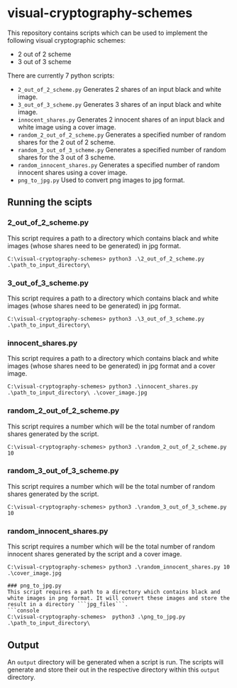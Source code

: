 # visual-cryptography-schemes

This repository contains scripts which can be used to implement the following visual cryptographic schemes:
- 2 out of 2 scheme
- 3 out of 3 scheme

There are currently 7 python scripts:
- ```2_out_of_2_scheme.py``` Generates 2 shares of an input black and white image.
- ```3_out_of_3_scheme.py``` Generates 3 shares of an input black and white image.
- ```innocent_shares.py``` Generates 2 innocent shares of an input black and white image using a cover image.
- ```random_2_out_of_2_scheme.py``` Generates a specified number of random shares for the 2 out of 2 scheme.
- ```random_3_out_of_3_scheme.py``` Generates a specified number of random shares for the 3 out of 3 scheme.
- ```random_innocent_shares.py``` Generates a specified number of random innocent shares using a cover image.
- ```png_to_jpg.py``` Used to convert png images to jpg format.

## Running the scipts

### 2_out_of_2_scheme.py
This script requires a path to a directory which contains black and white images (whose shares need to be generated) in jpg format.
```console
C:\visual-cryptography-schemes> python3 .\2_out_of_2_scheme.py .\path_to_input_directory\
```

### 3_out_of_3_scheme.py
This script requires a path to a directory which contains black and white images (whose shares need to be generated) in jpg format.
```console
C:\visual-cryptography-schemes> python3 .\3_out_of_3_scheme.py .\path_to_input_directory\
```

### innocent_shares.py
This script requires a path to a directory which contains black and white images (whose shares need to be generated) in jpg format and a cover image.
```console
C:\visual-cryptography-schemes> python3 .\innocent_shares.py .\path_to_input_directory\ .\cover_image.jpg
```

### random_2_out_of_2_scheme.py
This script requires a number which will be the total number of random shares generated by the script.
```console
C:\visual-cryptography-schemes> python3 .\random_2_out_of_2_scheme.py 10
```

### random_3_out_of_3_scheme.py
This script requires a number which will be the total number of random shares generated by the script.
```console
C:\visual-cryptography-schemes> python3 .\random_3_out_of_3_scheme.py 10
```

### random_innocent_shares.py
This script requires a number which will be the total number of random innocent shares generated by the script and a cover image.
```console
C:\visual-cryptography-schemes> python3 .\random_innocent_shares.py 10 .\cover_image.jpg

### png_to_jpg.py
This script requires a path to a directory which contains black and white images in png format. It will convert these images and store the result in a directory ```jpg_files```.
```console
C:\visual-cryptography-schemes>  python3 .\png_to_jpg.py .\path_to_input_directory\
```

## Output
An ```output``` directory will be generated when a script is run. The scripts will generate and store their out in the respective directory within this ```output``` directory.
